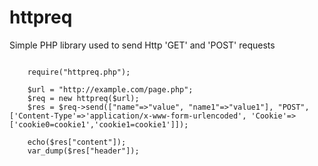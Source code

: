 # httpreq
Simple PHP library used to send Http 'GET' and 'POST' requests


  ````
      
      require("httpreq.php");
      
      $url = "http://example.com/page.php";
	  $req = new httpreq($url);
	  $res = $req->send(["name"=>"value", "name1"=>"value1"], "POST", ['Content-Type'=>'application/x-www-form-urlencoded', 'Cookie'=>['cookie0=cookie1','cookie1=cookie1']]);
	  
	  echo($res["content"]);
	  var_dump($res["header"]);
	  
	  
````  
	  
	
